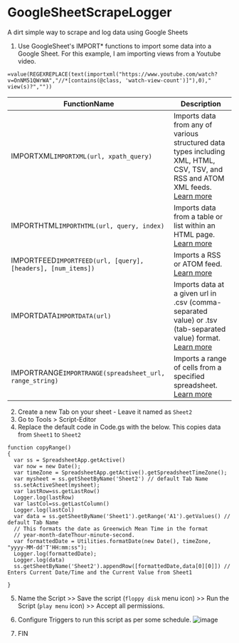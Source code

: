 # GoogleSheetScrapeLogger
A dirt simple way to scrape and log data using Google Sheets


1. Use GoogleSheet's IMPORT* functions to import some data into a Google Sheet.
For this example, I am importing views from a Youtube video.
```
=value(REGEXREPLACE(text(importxml("https://www.youtube.com/watch?v=OnNM51QWrWA","//*[contains(@class, 'watch-view-count')]"),0)," view(s)?",""))
```

|FunctionName|Description|
|--|--|
| IMPORTXML`IMPORTXML(url, xpath_query)` | Imports data from any of various structured data types including XML, HTML, CSV, TSV, and RSS and ATOM XML feeds. [Learn more](https://support.google.com/docs/answer/3093342) |
| IMPORTHTML`IMPORTHTML(url, query, index)` | Imports data from a table or list within an HTML page.  [Learn more](https://support.google.com/docs/answer/3093339) |
| IMPORTFEED`IMPORTFEED(url, [query], [headers], [num_items])`| Imports a RSS or ATOM feed.  [Learn more](https://support.google.com/docs/answer/3093337) |
| IMPORTDATA`IMPORTDATA(url)`| Imports data at a given url in .csv (comma-separated value) or .tsv (tab-separated value) format.  [Learn more](https://support.google.com/docs/answer/3093335) |
| IMPORTRANGE`IMPORTRANGE(spreadsheet_url, range_string)`| Imports a range of cells from a specified spreadsheet.  [Learn more](https://support.google.com/docs/answer/3093340) |

2.  Create a new Tab on your sheet - Leave it named as `Sheet2`
3.  Go to Tools > Script-Editor
4.  Replace the default code in Code.gs with the below. This copies data from `Sheet1` to `Sheet2`

```
function copyRange() 
{
  var ss = SpreadsheetApp.getActive()
  var now = new Date();
  var timeZone = SpreadsheetApp.getActive().getSpreadsheetTimeZone();
  var mysheet = ss.getSheetByName('Sheet2') // default Tab Name
  ss.setActiveSheet(mysheet);
  var lastRow=ss.getLastRow()
  Logger.log(lastRow)
  var lastCol=ss.getLastColumn()
  Logger.log(lastCol)
  var data = ss.getSheetByName('Sheet1').getRange('A1').getValues() // default Tab Name
  // This formats the date as Greenwich Mean Time in the format
  // year-month-dateThour-minute-second.
  var formattedDate = Utilities.formatDate(new Date(), timeZone, "yyyy-MM-dd'T'HH:mm:ss");
  Logger.log(formattedDate);
  Logger.log(data)
  ss.getSheetByName('Sheet2').appendRow([formattedDate,data[0][0]]) // Enters Current Date/Time and the Current Value from Sheet1

}
```

5. Name the Script >> Save the script (`floppy disk` menu icon) >> Run the Script (`play menu` icon) >> Accept all permissions.

6. Configure Triggers to run this script as per some schedule.
![image](https://user-images.githubusercontent.com/4397663/40270559-c1465200-5b4c-11e8-9ea4-47ab002f30ac.png)


7. FIN
